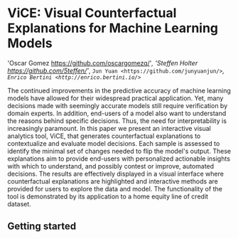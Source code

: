 # ViCE: Visual Counterfactual Explanations for Machine Learning Models


'Oscar Gomez <https://github.com/oscargomezq/>'_, 'Steffen Holter <https://github.com/5teffen/>'_, `Jun Yuan <https://github.com/junyuanjun/>`_, `Enrico Bertini <http://enrico.bertini.io/>`_


The continued improvements in the predictive accuracy of machine learning models have allowed for their widespread practical application. Yet, many decisions made with seemingly accurate models still require verification by domain experts. In addition, end-users of a model also want to understand the reasons behind specific decisions. Thus, the need for interpretability is increasingly paramount. In this paper we present an interactive visual analytics tool, ViCE, that generates counterfactual explanations to contextualize and evaluate model decisions. Each sample is assessed to identify the minimal set of changes needed to flip the model's output. These explanations aim to provide end-users with personalized actionable insights with which to understand, and possibly contest or improve, automated decisions. The results are effectively displayed in a visual interface where counterfactual explanations are highlighted and interactive methods are provided for users to explore the data and model. The functionality of the tool is demonstrated by its application to a home equity line of credit dataset.


Getting started
-------------------------

